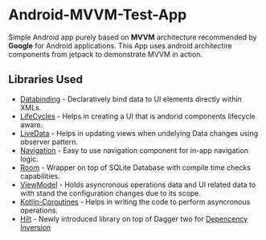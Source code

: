 # Android-MVVM-Test-App

Simple Android app purely based on **MVVM** architecture recommended by **Google** for Android applications. 
This App uses android architectire components from jetpack to demonstrate MVVM in action.

## Libraries Used

* [Databinding](https://developer.android.com/topic/libraries/data-binding/) - Declaratively bind data to UI elements directly within XMLs.
* [LifeCycles](https://developer.android.com/topic/libraries/architecture/lifecycle) - Helps in creating a UI that is andorid components lifecycle aware.
* [LiveData](https://developer.android.com/topic/libraries/architecture/livedata) - Helps in updating views when undelying Data changes using observer pattern.
* [Navigation](https://developer.android.com/guide/navigation) - Easy to use navigation component for in-app navigation logic.
* [Room](https://developer.android.com/topic/libraries/architecture/room) - Wrapper on top of SQLite Database with compile time checks capabilities.
* [ViewModel](https://developer.android.com/topic/libraries/architecture/viewmodel) - Holds asyncronous operations data and UI related data to with stand the configuration changes due to its scope.
* [Kotlin-Coroutines](https://kotlinlang.org/docs/reference/coroutines-overview.html) - Helps in writing the code to perform asyncronous operations.
* [Hilt](https://developer.android.com/training/dependency-injection/hilt-android) - Newly introduced library on top of Dagger two for [Depencency Inversion](https://developer.android.com/training/dependency-injection)
